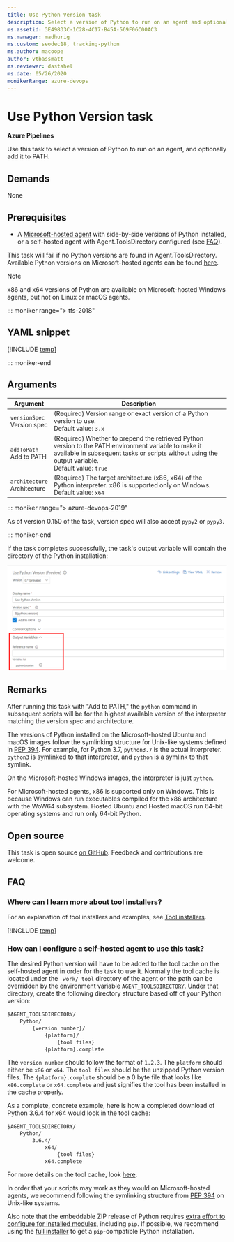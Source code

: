 ```yaml
---
title: Use Python Version task
description: Select a version of Python to run on an agent and optionally add it to PATH
ms.assetid: 3E49833C-1C28-4C17-B45A-569F06C00AC3
ms.manager: madhurig
ms.custom: seodec18, tracking-python
ms.author: macoope
author: vtbassmatt
ms.reviewer: dastahel
ms.date: 05/26/2020
monikerRange: azure-devops
---
```


# Use Python Version task

**Azure Pipelines**

Use this task to select a version of Python to run on an agent, and optionally add it to PATH.

## Demands

None

## Prerequisites

* A [Microsoft-hosted agent](../../agents/hosted.md#software) with side-by-side versions of Python installed, or a self-hosted agent with Agent.ToolsDirectory configured (see [FAQ](#how-can-i-configure-a-self-hosted-agent-to-use-this-task)).

This task will fail if no Python versions are found in Agent.ToolsDirectory. Available Python versions on Microsoft-hosted agents can be found [here](../../agents/hosted.md#software).

> [!Note]
> x86 and x64 versions of Python are available on Microsoft-hosted Windows agents, but not on Linux or macOS agents.

::: moniker range="> tfs-2018"

## YAML snippet

[!INCLUDE [temp](../includes/yaml/UsePythonVersionV0.md)]

::: moniker-end

## Arguments

| Argument | Description |
|----------|-------------|
|`versionSpec`<br/> Version spec | (Required) Version range or exact version of a Python version to use. <br/>Default value: `3.x` |
|`addToPath`<br/> Add to PATH | (Required) Whether to prepend the retrieved Python version to the PATH environment variable to make it available in subsequent tasks or scripts without using the output variable.<br/>Default value: `true` |
|`architecture`<br/> Architecture | (Required) The target architecture (x86, x64) of the Python interpreter. x86 is supported only on Windows.<br/>Default value: `x64` |

::: moniker range="> azure-devops-2019"

As of version 0.150 of the task, version spec will also accept `pypy2` or `pypy3`.

::: moniker-end

If the task completes successfully, the task's output variable will contain the directory of the Python installation:

![output variable](media/use_python_version_output_variable.png)

## Remarks

After running this task with "Add to PATH," the `python` command in subsequent scripts will be for the highest available version of the interpreter matching the version spec and architecture.

The versions of Python installed on the Microsoft-hosted Ubuntu and macOS images follow the symlinking structure for Unix-like systems defined in [PEP 394](https://www.python.org/dev/peps/pep-0394/).
For example, for Python 3.7, `python3.7` is the actual interpreter.
`python3` is symlinked to that interpreter, and `python` is a symlink to that symlink.

On the Microsoft-hosted Windows images, the interpreter is just `python`.

For Microsoft-hosted agents, x86 is supported only on Windows.
This is because Windows can run executables compiled for the x86 architecture with the WoW64 subsystem.
Hosted Ubuntu and Hosted macOS run 64-bit operating systems and run only 64-bit Python.

## Open source

This task is open source [on GitHub](https://github.com/Microsoft/azure-pipelines-tasks). Feedback and contributions are welcome.

## FAQ
<!-- BEGINSECTION class="md-qanda" -->

### Where can I learn more about tool installers?

For an explanation of tool installers and examples, see [Tool installers](../../process/tasks.md#tool-installers).

[!INCLUDE [temp](../../includes/qa-agents.md)]

### How can I configure a self-hosted agent to use this task?

The desired Python version will have to be added to the tool cache on the self-hosted agent in order for the task to use it. Normally the tool cache is located under the `_work/_tool` directory of the agent or the path can be overridden by the environment variable `AGENT_TOOLSDIRECTORY`. Under that directory, create the following directory structure based off of your Python version:

```
$AGENT_TOOLSDIRECTORY/
    Python/
        {version number}/
            {platform}/
                {tool files}
            {platform}.complete
```

The `version number` should follow the format of `1.2.3`. 
The `platform` should either be `x86` or `x64`.
The `tool files` should be the unzipped Python version files.
The `{platform}.complete` should be a 0 byte file that looks like `x86.complete` or `x64.complete` and just signifies the tool has been installed in the cache properly.

As a complete, concrete example, here is how a completed download of Python 3.6.4 for x64 would look in the tool cache:

```
$AGENT_TOOLSDIRECTORY/
    Python/
        3.6.4/
            x64/
                {tool files}
            x64.complete
```

For more details on the tool cache, look [here](https://github.com/Microsoft/vsts-task-tool-lib/blob/master/docs/overview.md#tool-cache).

In order that your scripts may work as they would on Microsoft-hosted agents, we recommend following the symlinking structure from [PEP 394](https://www.python.org/dev/peps/pep-0394/) on Unix-like systems.

Also note that the embeddable ZIP release of Python requires [extra effort to configure for installed modules](https://michlstechblog.info/blog/python-install-python-with-pip-on-windows-by-the-embeddable-zip-file/), including `pip`. If possible, we recommend using the [full installer](https://docs.python.org/3/using/windows.html#installing-without-ui) to get a `pip`-compatible Python installation.

<!-- ENDSECTION -->
